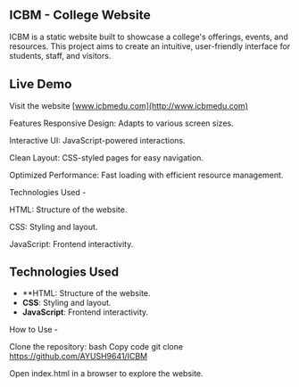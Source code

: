 ## <span style="font-size:22px">ICBM - College Website</span>

ICBM is a static website built to showcase a college's offerings, events, and resources. This project aims to create an intuitive, user-friendly interface for students, staff, and visitors.


## <span style="font-size:22px">Live Demo</span>

Visit the website [www.icbmedu.com](http://www.icbmedu.com)


Features
Responsive Design: Adapts to various screen sizes.

Interactive UI: JavaScript-powered interactions.

Clean Layout: CSS-styled pages for easy navigation.

Optimized Performance: Fast loading with efficient resource management.

Technologies Used - 

HTML: Structure of the website.

CSS: Styling and layout.

JavaScript: Frontend interactivity.
## Technologies Used

- **HTML: Structure of the website.
- **CSS**: Styling and layout.
- **JavaScript**: Frontend interactivity.

How to Use - 

Clone the repository: 
bash
Copy code
git clone https://github.com/AYUSH9641/ICBM

Open index.html in a browser to explore the website.
